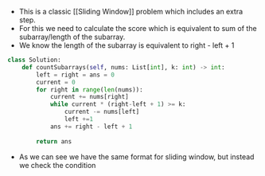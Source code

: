 - This is a classic [[Sliding Window]] problem which includes an extra step. 
- For this we need to calculate the score which is equivalent to sum of the subarray/length of the subarray. 
- We know the length of the subarray is equivalent to right - left + 1 

```python
class Solution:
	def countSubarrays(self, nums: List[int], k: int) -> int:
		left = right = ans = 0
		current = 0
		for right in range(len(nums)):
			current += nums[right]
			while current * (right-left + 1) >= k:
				current -= nums[left]
				left +=1
			ans += right - left + 1
		
		return ans
```

- As we can see we have the same format for sliding window, but instead we check the condition 